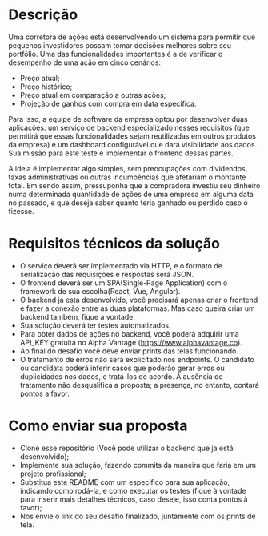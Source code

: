 # Descrição

Uma corretora de ações está desenvolvendo um sistema para permitir que pequenos investidores possam tomar decisões melhores sobre seu portfólio. Uma das funcionalidades importantes é a de verificar o desempenho de uma ação em cinco cenários:

   - Preço atual;
   - Preço histórico;
   - Preço atual em comparação a outras ações;
   - Projeção de ganhos com compra em data específica.

Para isso, a equipe de software da empresa optou por desenvolver duas aplicações: um serviço de backend especializado nesses requisitos (que permitirá que essas funcionalidades sejam reutilizadas em outros produtos da empresa) e um dashboard configurável que dará visibilidade aos dados. Sua missão para este teste é implementar o frontend dessas partes.

A ideia é implementar algo simples, sem preocupações com dividendos, taxas administrativas ou outras incumbências que afetariam o montante total. Em sendo assim, pressuponha que a compradora investiu seu dinheiro numa determinada quantidade de ações de uma empresa em alguma data no passado, e que deseja saber quanto teria ganhado ou perdido caso o fizesse.

# Requisitos técnicos da solução

- O serviço deverá ser implementado via HTTP, e o formato de serialização das requisições e respostas será JSON.
- O frontend deverá ser um SPA(Single-Page Application) com o framework de sua escolha(React, Vue, Angular).
- O backend já está desenvolvido, você precisará apenas criar o frontend e fazer a conexão entre as duas plataformas. Mas caso queira criar um backend também, fique à vontade.
- Sua solução deverá ter testes automatizados.
- Para obter dados de ações no backend, você poderá adquirir uma API_KEY gratuita no Alpha Vantage (https://www.alphavantage.co).
- Ao final do desafio você deve enviar prints das telas funcionando.
- O tratamento de erros não será explicitado nos endpoints. O candidato ou candidata poderá inferir casos que poderão gerar erros ou duplicidades nos dados, e tratá-los de acordo. A ausência de tratamento não desqualifica a proposta; a presença, no entanto, contará pontos a favor.

# Como enviar sua proposta

- Clone esse repositório (Você pode utilizar o backend que ja está desenvolvido);
- Implemente sua solução, fazendo commits da maneira que faria em um projeto profissional;
- Substitua este README com um específico para sua aplicação, indicando como rodá-la, e como executar os testes (fique à vontade para inserir mais detalhes técnicos, caso deseje, isso conta pontos à favor);
- Nos envie o link do seu desafio finalizado, juntamente com os prints de tela.